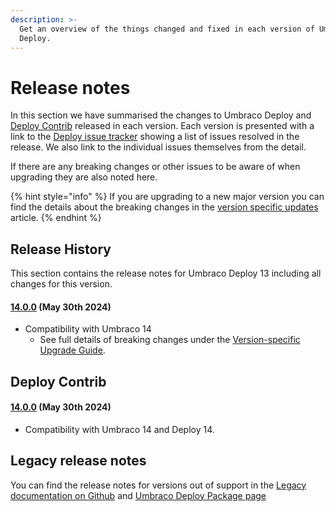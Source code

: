 ```yaml
---
description: >-
  Get an overview of the things changed and fixed in each version of Umbraco
  Deploy.
---
```


# Release notes

In this section we have summarised the changes to Umbraco Deploy and [Deploy Contrib](https://github.com/umbraco/Umbraco.Deploy.Contrib) released in each version. Each version is presented with a link to the [Deploy issue tracker](https://github.com/umbraco/Umbraco.Deploy.Issues/issues) showing a list of issues resolved in the release. We also link to the individual issues themselves from the detail.

If there are any breaking changes or other issues to be aware of when upgrading they are also noted here.

{% hint style="info" %}
If you are upgrading to a new major version you can find the details about the breaking changes in the [version specific updates](upgrades/version-specific.md) article.
{% endhint %}

## Release History

This section contains the release notes for Umbraco Deploy 13 including all changes for this version.

#### [14.0.0](https://github.com/umbraco/Umbraco.Deploy.Issues/issues?q=is%3Aissue+is%3Aclosed+label%3Arelease%2F14.0.0) (May 30th 2024)

* Compatibility with Umbraco 14
  * See full details of breaking changes under the [Version-specific Upgrade Guide](upgrades/version-specific.md).

## Deploy Contrib

#### [14.0.0](https://github.com/umbraco/Umbraco.Deploy.Contrib/releases/tag/release-14.0.0) (May 30th 2024)

* Compatibility with Umbraco 14 and Deploy 14.

## Legacy release notes

You can find the release notes for versions out of support in the [Legacy documentation on Github](https://github.com/umbraco/UmbracoDocs/blob/umbraco-eol-versions/11/umbraco-deploy/release-notes.md) and [Umbraco Deploy Package page](https://our.umbraco.com/packages/developer-tools/umbraco-deploy/)
